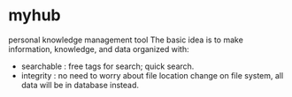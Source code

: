 # myhub
personal knowledge management tool
The basic idea is to make information, knowledge, and data organized with:
   - searchable : free tags for search; quick search.
   - integrity : no need to worry about file location change on file system, all data will be in database instead. 
